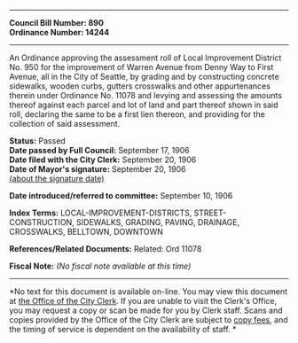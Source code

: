 * * * * *  
  
**Council Bill Number: [](#h0)[](#h2)890**   
**Ordinance Number: 14244**  
  
* * * * *  
  
An Ordinance approving the assessment roll of Local Improvement District No. 950 for the improvement of Warren Avenue from Denny Way to First Avenue, all in the City of Seattle, by grading and by constructing concrete sidewalks, wooden curbs, gutters crosswalks and other appurtenances therein under Ordinance No. 11078 and levying and assessing the amounts thereof against each parcel and lot of land and part thereof shown in said roll, declaring the same to be a first lien thereon, and providing for the collection of said assessment.  
  
**Status:** Passed   
**Date passed by Full Council:** September 17, 1906   
**Date filed with the City Clerk:** September 20, 1906   
**Date of Mayor's signature:** September 20, 1906   
[(about the signature date)](/~public/approvaldate.htm)   
  
  
**Date introduced/referred to committee:** September 10, 1906   
  
**Index Terms:** LOCAL-IMPROVEMENT-DISTRICTS, STREET-CONSTRUCTION, SIDEWALKS, GRADING, PAVING, DRAINAGE, CROSSWALKS, BELLTOWN, DOWNTOWN  
  
**References/Related Documents:** Related: Ord 11078  
  
**Fiscal Note:** *(No fiscal note available at this time)*  
  
* * * * *  
  
*No text for this document is available on-line. You may view this document at [the Office of the City Clerk](http://www.seattle.gov/leg/clerk/contactUs.htm). If you are unable to visit the Clerk's Office, you may request a copy or scan be made for you by Clerk staff. Scans and copies provided by the Office of the City Clerk are subject to [copy fees](http://clerk.seattle.gov/~public/clerkfees.htm), and the timing of service is dependent on the availability of staff. *  
  
  
